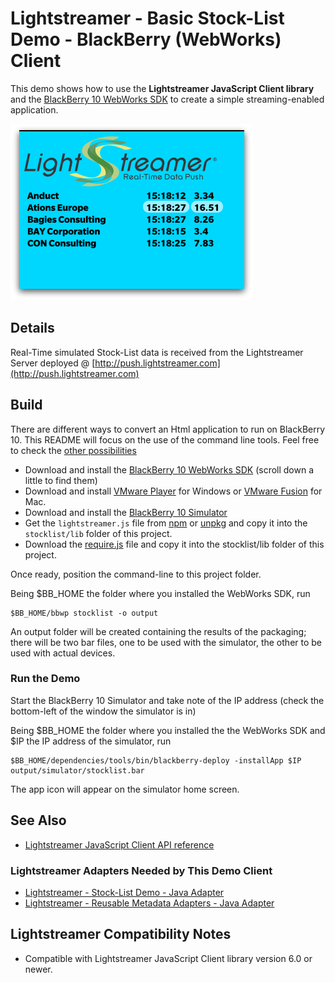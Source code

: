 # Lightstreamer - Basic Stock-List Demo - BlackBerry (WebWorks) Client

<!-- START DESCRIPTION lightstreamer-example-stocklist-client-blackberry10-html -->

This demo shows how to use the <b>Lightstreamer JavaScript Client library</b> and the [BlackBerry 10 WebWorks SDK](http://developer.blackberry.com/html5/) to create a simple streaming-enabled application.

![screenshot](screenshot.png)

## Details

Real-Time simulated Stock-List data is received from the Lightstreamer Server deployed @ [http://push.lightstreamer.com](http://push.lightstreamer.com)
<!-- END DESCRIPTION lightstreamer-example-stocklist-client-blackberry10-html -->

## Build 

There are different ways to convert an Html application to run on BlackBerry 10. This README will focus on the use of the command line tools. Feel free to check the [other possibilities](http://developer.blackberry.com/html5/)

*   Download and install the [BlackBerry 10 WebWorks SDK](http://developer.blackberry.com/html5/download/) (scroll down a little to find them)
*   Download and install [VMware Player](http://www.vmware.com/products/player/) for Windows or [VMware Fusion](http://www.vmware.com/products/fusion/overview.html) for Mac.
*   Download and install the [BlackBerry 10 Simulator](https://developer.blackberry.com/devzone/develop/simulator/simulator_installing.html)
*   Get the `lightstreamer.js` file from [npm](https://www.npmjs.com/package/lightstreamer-client-web) or [unpkg](https://unpkg.com/lightstreamer-client-web/lightstreamer.js) and copy it into the `stocklist/lib` folder of this project.
*   Download the [require.js](http://requirejs.org/) file and copy it into the stocklist/lib folder of this project.

Once ready, position the command-line to this project folder.

Being $BB_HOME the folder where you installed the WebWorks SDK, run
```
$BB_HOME/bbwp stocklist -o output
```
An output folder will be created containing the results of the packaging; there will be two bar files, one to be used with the simulator, the other to be used with actual devices.

### Run the Demo

Start the BlackBerry 10 Simulator and take note of the IP address (check the bottom-left of the window the simulator is in)

Being $BB_HOME the folder where you installed the the WebWorks SDK and $IP the IP address of the simulator, run
```
$BB_HOME/dependencies/tools/bin/blackberry-deploy -installApp $IP output/simulator/stocklist.bar
```
The app icon will appear on the simulator home screen.

## See Also

*   [Lightstreamer JavaScript Client API reference](https://lightstreamer.com/api/ls-web-client/latest/index.html)

### Lightstreamer Adapters Needed by This Demo Client
<!-- START RELATED_ENTRIES -->

*   [Lightstreamer - Stock-List Demo - Java Adapter](https://github.com/Lightstreamer/Lightstreamer-example-Stocklist-adapter-java)
*   [Lightstreamer - Reusable Metadata Adapters - Java Adapter](https://github.com/Lightstreamer/Lightstreamer-example-ReusableMetadata-adapter-java)

<!-- END RELATED_ENTRIES -->

## Lightstreamer Compatibility Notes

*   Compatible with Lightstreamer JavaScript Client library version 6.0 or newer.

